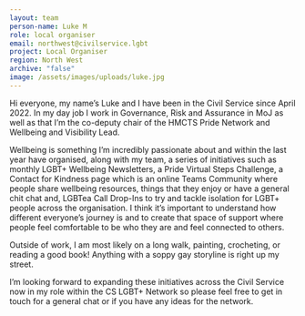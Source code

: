 ```yaml
---
layout: team
person-name: Luke M
role: local organiser
email: northwest@civilservice.lgbt
project: Local Organiser
region: North West
archive: "false"
image: /assets/images/uploads/luke.jpg
---
```

Hi everyone, my name’s Luke and I have been in the Civil Service since April 2022. In my day job I work in Governance, Risk and Assurance in MoJ as well as that I’m the co-deputy chair of the HMCTS Pride Network and Wellbeing and Visibility Lead.

Wellbeing is something I’m incredibly passionate about and within the last year have organised, along with my team, a series of initiatives such as monthly LGBT+ Wellbeing Newsletters, a Pride Virtual Steps Challenge, a Contact for Kindness page which is an online Teams Community where people share wellbeing resources, things that they enjoy or have a general chit chat and, LGBTea Call Drop-Ins to try and tackle isolation for LGBT+ people across the organisation. I think it’s important to understand how different everyone’s journey is and to create that space of support where people feel comfortable to be who they are and feel connected to others.

Outside of work, I am most likely on a long walk, painting, crocheting, or reading a good book! Anything with a soppy gay storyline is right up my street.

I’m looking forward to expanding these initiatives across the Civil Service now in my role within the CS LGBT+ Network so please feel free to get in touch for a general chat or if you have any ideas for the network.